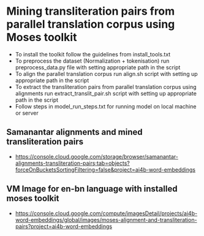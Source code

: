 # Mining transliteration pairs from parallel translation corpus using Moses toolkit
- To install the toolkit follow the guidelines from install_tools.txt
- To preprocess the dataset (Normalization + tokenisation) run preprocess_data.py file with setting appropriate path in the script
- To align the parallel translation corpus run align.sh script with setting up appropriate path in the script
- To extract the transliteration pairs from parallel translation corpus using alignments run extract_translit_pair.sh script with setting up appropriate path in the script
- Follow steps in model_run_steps.txt for running model on local machine or server

## Samanantar alignments and mined transliteration pairs
- https://console.cloud.google.com/storage/browser/samanantar-alignments-transliteration-pairs;tab=objects?forceOnBucketsSortingFiltering=false&project=ai4b-word-embeddings

## VM Image for en-bn language with installed moses toolkit
- https://console.cloud.google.com/compute/imagesDetail/projects/ai4b-word-embeddings/global/images/moses-alignment-and-transliteration-pairs?project=ai4b-word-embeddings
